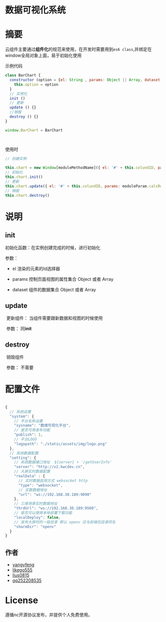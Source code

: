 
# 数据可视化系统


# 摘要

云组件主要通过**组件化**的规范来使用，在开发时需要用到`es6 class`,并绑定在window全局对象上面，易于初始化使用

示例代码

```js
class BarChart {
  constructor (option = {el: String , params: Object || Array, dataset: Object || Array }) {
    this.option = option
  }
  // 实例化
  init ()
  // 更新
  update () {}
  //销毁
  destroy () {}
}

window.BarChart = BarChart
    
  
```

使用时

```js 
// 创建实例

this.chart = new Window[moduleMethodName]({ el: '#' + this.colundID, params: moduleParam.calcRow, dataset: useDate })
// 初始化
this.chart.init()
// 更新
this.chart.update({ el: '#' + this.colundID, params: moduleParam.calcRow, dataset: useDate })
// 销毁
this.chart.destroy()
```



# 说明

## init 

初始化函数：在实例创建完成的时候，进行初始化

参数：

- el   渲染的元素的Id选择器

- params 控制页面视图的属性集合 Object 或者 Array

- dataset 组件的数据集合 Object 或者 Array

## update

​	更新组件： 当组件需要跟新数据和视图的时候使用

​	参数： 同**init**

## destroy

​	销毁组件

​    参数： 不需要

# 配置文件

```js

{
  // 系统设置
  "system": {
    // 平台名称设置
    "sysname": "数维可视化平台",       
    // 是否可用发布功能
    "publish": 1,
    // 平台LOGO
    "logopath": "./static/assets/img/logo.png"
  },
  // 系统数据配置
  "setting": {
    // 系统数据接口地址  ${server} + '/getUserInfo'
    "server": "http://v2.kwcdev.cn",
    // 大屏实时数据配置
    "realData" : {
      // 实时数据启用方式 websocket http
      "type": "websocket",
      // 实数数据地址
      "url": "ws://192.168.30.189:9090"
    },
    // 三维场景实时数据地址
    "thrdUrl": "ws://192.168.30.189:9508",
    // 是否可以使用本地部署下载功能
    "localDeploy": false,
    // 发布大屏时的一级目录 默认 openv 应与前端包目录同名
    "shareDir": "openv"
  }
}

```

## 作者

- [yangyfeng](https://github.com/yangyfeng)
- [likego555](https://github.com/likego555)
- [lius0815](https://github.com/lius0815)
- [qq252208535](https://github.com/qq252208535)

# License

遵循nc开源协议发布，并提供个人免费使用。